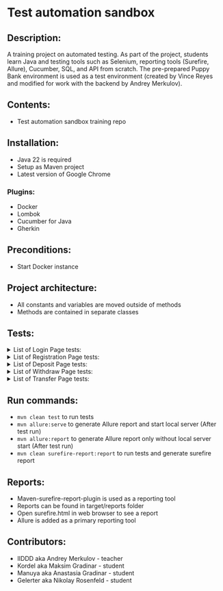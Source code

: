 # Test automation sandbox

## Description:
A training project on automated testing. As part of the project, students learn Java and testing tools such as Selenium,
reporting tools (Surefire, Allure), Cucumber, SQL, and API from scratch. The pre-prepared Puppy Bank environment is used as 
a test environment (created by Vince Reyes and modified for work with the backend by Andrey Merkulov).

## Contents:
- Test automation sandbox training repo

## Installation:
- Java 22 is required
- Setup as Maven project
- Latest version of Google Chrome

### Plugins:
- Docker
- Lombok
- Cucumber for Java
- Gherkin

## Preconditions:
- Start Docker instance

## Project architecture:
- All constants and variables are moved outside of methods
- Methods are contained in separate classes

## Tests:

<details>
<summary>List of Login Page tests:</summary>

- [Happy flow login test](src/test/java/org/example/tests/puppy/login/LoginTest.java)
- [Empty credentials test](src/test/java/org/example/tests/puppy/login/EmptyCredentialsTest.java)
- [Empty login field test](src/test/java/org/example/tests/puppy/login/EmptyLoginTest.java)
- [Empty password field test](src/test/java/org/example/tests/puppy/login/EmptyPasswordTest.java)
- [Wrong credentials test](src/test/java/org/example/tests/puppy/login/WrongCredentialsTest.java)
- [Wrong login test](src/test/java/org/example/tests/puppy/login/WrongLoginTest.java)
- [Wrong password test](src/test/java/org/example/tests/puppy/login/WrongPasswordTest.java)
- [Layout login page test](src/test/java/org/example/tests/puppy/login/LoginLayoutTest.java)
</details>
<details>
<summary>List of Registration Page tests:</summary>

- [Happy flow registration test](src/test/java/org/example/tests/puppy/registration/RegistrationHappyFlowTest.java)
- [Empty username field test](src/test/java/org/example/tests/puppy/registration/RegistrationEmptyUsernameFieldTest.java)
- [Empty password field test](src/test/java/org/example/tests/puppy/registration/RegistrationEmptyPasswordFieldTest.java)
- [Empty repeat password field test](src/test/java/org/example/tests/puppy/registration/RegistrationEmptyRepeatPasswordFieldTest.java)
- [Different passwords test](src/test/java/org/example/tests/puppy/registration/RegistrationDifferentPasswordsTest.java)
- [Only digits in password test](src/test/java/org/example/tests/puppy/registration/RegistrationPasswordOnlyDigitsTest.java)
- [Too short password test](src/test/java/org/example/tests/puppy/registration/RegistrationShortPasswordTest.java)
- [Exceeded characters in username test](src/test/java/org/example/tests/puppy/registration/RegistrationUsernameALotOfCharactersTest.java)
- [Same login and password test](src/test/java/org/example/tests/puppy/registration/RegistrationUsernameAndPasswordSimilarTest.java)
- [Forbidden characters in username test](src/test/java/org/example/tests/puppy/registration/RegistrationUsernameForbiddenCharactersTest.java)
- [Layout registration page test](src/test/java/org/example/tests/puppy/registration/RegistrationLayoutTest.java)
</details>
<details>
<summary>List of Deposit Page tests:</summary>

- [Happy flow deposit transaction test](src/test/java/org/example/tests/puppy/deposit/DepositTransactionHappyFlowTest.java)
- [Empty fields test](src/test/java/org/example/tests/puppy/deposit/DepositTransactionEmptyFieldsTest.java)
- [Balance change test](src/test/java/org/example/tests/puppy/deposit/ChangingAccountBalanceTest.java)
- [Deposit excess test](src/test/java/org/example/tests/puppy/deposit/ExceedingValueDepositAmountTest.java)
- [Letters in the deposit field test](src/test/java/org/example/tests/puppy/deposit/LettersInDepositAmountTest.java)
- [Symbols in the deposit field test](src/test/java/org/example/tests/puppy/deposit/SymbolsInsteadNumbersTest.java)
- [Zero deposit test](src/test/java/org/example/tests/puppy/deposit/ZeroDepositAmountFieldTest.java)
</details>
<details>
<summary>List of Withdraw Page tests:</summary>

- [Happy flow withdraw transaction test](src/test/java/org/example/tests/puppy/withdraw/WithdrawTransactionHappyFlowTest.java)
- [Empty fields test](src/test/java/org/example/tests/puppy/withdraw/WithdrawTransactionEmptyFieldsTest.java)
- [Balance change test](src/test/java/org/example/tests/puppy/withdraw/ChangingAccountBalanceTest.java)
- [Withdraw excess test](src/test/java/org/example/tests/puppy/withdraw/TooMuchAmountTest.java)
- [Letters in the withdrawal field test](src/test/java/org/example/tests/puppy/withdraw/LettersInAmountTest.java)
- [Symbols in the withdrawal field test](src/test/java/org/example/tests/puppy/withdraw/SymbolsInsteadNumbersTest.java)
- [Zero withdraw test](src/test/java/org/example/tests/puppy/withdraw/ZeroWithdrawAmountFieldTest.java)
</details>
<details>
<summary>List of Transfer Page tests:</summary>

- [Happy flow transfer transaction test](src/test/java/org/example/tests/puppy/transfer/NewTransferHappyFlowTest.java)
- [Empty fields test](src/test/java/org/example/tests/puppy/transfer/EmptyFieldsTest.java)
- [Balance change test](src/test/java/org/example/tests/puppy/transfer/ChangingAccountsBalanceTest.java)
- [Transfer excess test](src/test/java/org/example/tests/puppy/transfer/ExceedingTransferAmountTest.java)
- [Symbols in the transfer field test](src/test/java/org/example/tests/puppy/transfer/SymbolsInsteadNumbersTest.java)
- [Zero transfer test](src/test/java/org/example/tests/puppy/transfer/ZeroTransferAmountTest.java)
- [Single account use Test](src/test/java/org/example/tests/puppy/transfer/UsageOnePuppyAccountTest.java)
</details>

## Run commands:
- ``mvn clean test`` to run tests
- ``mvn allure:serve`` to generate Allure report and start local server (After test run)
- ``mvn allure:report`` to generate Allure report only without local server start (After test run)
- ``mvn clean surefire-report:report`` to run tests and generate surefire report

## Reports:
- Maven-surefire-report-plugin is used as a reporting tool
- Reports can be found in target/reports folder
- Open surefire.html in web browser to see a report
- Allure is added as a primary reporting tool

## Contributors:
- IIDDD aka Andrey Merkulov - teacher
- Kordel aka Maksim Gradinar - student
- Manuya aka Anastasia Gradinar - student
- Gelerter aka Nikolay Rosenfeld - student